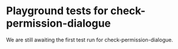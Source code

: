 # Playground tests for check-permission-dialogue
We are still awaiting the first test run for check-permission-dialogue.
